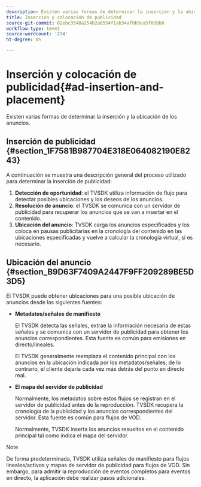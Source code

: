 ```yaml
---
description: Existen varias formas de determinar la inserción y la ubicación de los anuncios.
title: Inserción y colocación de publicidad
source-git-commit: 02ebc3548a254b2a6554f1ab34afbb3ea5f09bb8
workflow-type: tm+mt
source-wordcount: '274'
ht-degree: 0%

---
```


# Inserción y colocación de publicidad{#ad-insertion-and-placement}

Existen varias formas de determinar la inserción y la ubicación de los anuncios.

## Inserción de publicidad {#section_1F7581B987704E318E064082190E8243}

A continuación se muestra una descripción general del proceso utilizado para determinar la inserción de publicidad:

1. **Detección de oportunidad**: el TVSDK utiliza información de flujo para detectar posibles ubicaciones y los deseos de los anuncios.
1. **Resolución de anuncio**: el TVSDK se comunica con un servidor de publicidad para recuperar los anuncios que se van a insertar en el contenido.
1. **Ubicación del anuncio**: TVSDK carga los anuncios especificados y los coloca en pausas publicitarias en la cronología del contenido en las ubicaciones especificadas y vuelve a calcular la cronología virtual, si es necesario.

## Ubicación del anuncio {#section_B9D63F7409A2447F9FF209289BE5D3D5}

El TVSDK puede obtener ubicaciones para una posible ubicación de anuncios desde las siguientes fuentes:

* **Metadatos/señales de manifiesto**

  El TVSDK detecta las señales, extrae la información necesaria de estas señales y se comunica con un servidor de publicidad para obtener los anuncios correspondientes. Esta fuente es común para emisiones en directo/lineales.

  El TVSDK generalmente reemplaza el contenido principal con los anuncios en la ubicación indicada por los metadatos/señales; de lo contrario, el cliente dejaría cada vez más detrás del punto en directo real.

* **El mapa del servidor de publicidad**

  Normalmente, los metadatos sobre estos flujos se registran en el servidor de publicidad antes de la reproducción. TVSDK recupera la cronología de la publicidad y los anuncios correspondientes del servidor. Esta fuente es común para flujos de VOD.

  Normalmente, TVSDK inserta los anuncios resueltos en el contenido principal tal como indica el mapa del servidor.

>[!NOTE]
>
>De forma predeterminada, TVSDK utiliza señales de manifiesto para flujos lineales/activos y mapas de servidor de publicidad para flujos de VOD. Sin embargo, para admitir la reproducción de eventos completos para eventos en directo, la aplicación debe realizar pasos adicionales.
